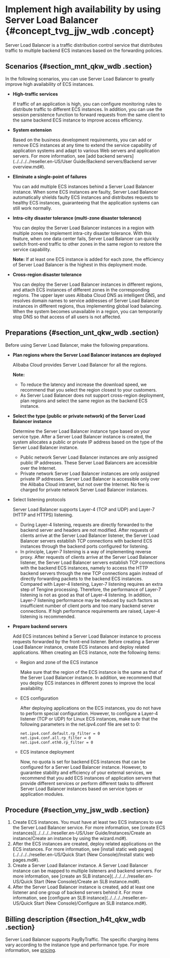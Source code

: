 # Implement high availability by using Server Load Balancer {#concept_tvg_jjw_wdb .concept}

Server Load Balancer is a traffic distribution control service that distributes traffic to multiple backend ECS instances based on the forwarding policies.

## Scenarios {#section_mnt_qkw_wdb .section}

In the following scenarios, you can use Server Load Balancer to greatly improve high availability of ECS instances.

-   **High-traffic services**

    If traffic of an application is high, you can configure monitoring rules to distribute traffic to different ECS instances. In addition, you can use the session persistence function to forward requests from the same client to the same backend ECS instance to improve access efficiency.

-   **System extension**

    Based on the business development requirements, you can add or remove ECS instances at any time to extend the service capability of application systems and adapt to various Web servers and application servers. For more information, see [add backend servers](../../../../reseller.en-US/User Guide/Backend servers/Backend server overview.md#).

-   **Eliminate a single-point of failures**

    You can add multiple ECS instances behind a Server Load Balancer instance. When some ECS instances are faulty, Server Load Balancer automatically shields faulty ECS instances and distributes requests to healthy ECS instances, guaranteeing that the application systems can still work normally.

-   **Intra-city disaster tolerance \(multi-zone disaster tolerance\)**

    You can deploy the Server Load Balancer instances in a region with multiple zones to implement intra-city disaster tolerance. With this feature, when one data center fails, Server Load Balancer can quickly switch front-end traffic to other zones in the same region to restore the service capability.

    **Note:** If at least one ECS instance is added for each zone, the efficiency of Server Load Balancer is the highest in this deployment mode.

-   **Cross-region disaster tolerance**

    You can deploy the Server Load Balancer instances in different regions, and attach ECS instances of different zones in the corresponding regions. The upper layer uses Alibaba Cloud DNS as intelligent DNS, and resolves domain names to service addresses of Server Load Balancer instances in different regions, thus implementing global load balancing. When the system becomes unavailable in a region, you can temporarily stop DNS so that access of all users is not affected.


## Preparations {#section_unt_qkw_wdb .section}

Before using Server Load Balancer, make the following preparations.

-   **Plan regions where the Server Load Balancer instances are deployed**

    Alibaba Cloud provides Server Load Balancer for all the regions.

    **Note:** 

    -   To reduce the latency and increase the download speed, we recommend that you select the region closest to your customers.
    -   As Server Load Balancer does not support cross-region deployment, plan regions and select the same region as the backend ECS instance.
-   **Select the type \(public or private network\) of the Server Load Balancer instance**

    Determine the Server Load Balancer instance type based on your service type. After a Server Load Balancer instance is created, the system allocates a public or private IP address based on the type of the Server Load Balancer instance.

    -   Public network Server Load Balancer instances are only assigned public IP addresses. These Server Load Balancers are accessible over the Internet.
    -   Private network Server Load Balancer instances are only assigned private IP addresses. Server Load Balancer is accessible only over the Alibaba Cloud intranet, but not over the Internet. No fee is charged for private network Server Load Balancer instances.
-   Select listening protocols

    Server Load Balancer supports Layer-4 \(TCP and UDP\) and Layer-7 \(HTTP and HTTPS\) listening.

    -   During Layer-4 listening, requests are directly forwarded to the backend server and headers are not modified. After requests of clients arrive at the Server Load Balancer listener, the Server Load Balancer servers establish TCP connections with backend ECS instances through the backend ports configured for listening.
    -   In principle, Layer-7 listening is a way of implementing reverse proxy. After requests of clients arrive at the Server Load Balancer listener, the Server Load Balancer servers establish TCP connections with the backend ECS instances, namely to access the HTTP backend servers through the new TCP connections again instead of directly forwarding packets to the backend ECS instances.
    Compared with Layer-4 listening, Layer-7 listening requires an extra step of Tengine processing. Therefore, the performance of Layer-7 listening is not as good as that of Layer-4 listening. In addition, Layer-7 listening performance may be reduced by such factors as insufficient number of client ports and too many backend server connections. If high performance requirements are raised, Layer-4 listening is recommended.

-   **Prepare backend servers**

    Add ECS instances behind a Server Load Balancer instance to process requests forwarded by the front-end listener. Before creating a Server Load Balancer instance, create ECS instances and deploy related applications. When creating an ECS instance, note the following items:

    -   Region and zone of the ECS instance

        Make sure that the region of the ECS instance is the same as that of the Server Load Balancer instance. In addition, we recommend that you deploy ECS instances in different zones to improve the local availability.

    -   ECS configuration

        After deploying applications on the ECS instances, you do not have to perform special configuration. However, to configure a Layer-4 listener \(TCP or UDP\) for Linux ECS instances, make sure that the following parameters in the net.ipv4.conf file are set to 0:

        ```
        net.ipv4.conf.default.rp_filter = 0
        net.ipv4.conf.all.rp_filter = 0
        net.ipv4.conf.eth0.rp_filter = 0
        ```

    -   ECS instance deployment

        Now, no quota is set for backend ECS instances that can be configured for a Server Load Balancer instance. However, to guarantee stability and efficiency of your external services, we recommend that you add ECS instances of application servers that provide different services or perform different tasks to different Server Load Balancer instances based on service types or application modules.


## Procedure {#section_vny_jsw_wdb .section}

1.  Create ECS instances. You must have at least two ECS instances to use the Server Load Balancer service. For more information, see [create ECS instances](../../../../reseller.en-US/User Guide/Instances/Create an instance/Create an instance by using the wizard.md#).
2.  After the ECS instances are created, deploy related applications on the ECS instances. For more information, see [install static web pages](../../../../reseller.en-US/Quick Start (New Console)/Install static web pages.md#).
3.  Create a Server Load Balancer instance. A Server Load Balancer instance can be mapped to multiple listeners and backend servers. For more information, see [create an SLB instance](../../../../reseller.en-US/Quick Start (New Console)/Create an SLB instance.md#).
4.  After the Server Load Balancer instance is created, add at least one listener and one group of backend servers behind it. For more information, see [configure an SLB instance](../../../../reseller.en-US/Quick Start (New Console)/Configure an SLB instance.md#).

## Billing description {#section_h4t_qkw_wdb .section}

Server Load Balancer supports PayByTraffic. The specific charging items vary according to the instance type and performance type. For more information, see [pricing](https://partners-intl.aliyun.com/help/doc-detail/74811.htm).

